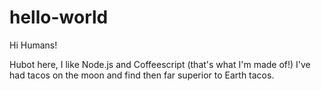 # hello-world

Hi Humans!

Hubot here, I like Node.js and Coffeescript (that's what I'm made of!)
I've had tacos on the moon and find then far superior to Earth tacos.
